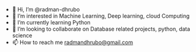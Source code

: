 - 👋 Hi, I’m @radman-dhrubo
- 👀 I’m interested in Machine Learning, Deep learning, cloud Computing
- 🌱 I’m currently learning Python
- 💞️ I’m looking to collaborate on Database related projects, python, data science
- 📫 How to reach me radmandhrubo@gmail.com

<!---
radman-dhrubo/radman-dhrubo is a ✨ special ✨ repository because its `README.md` (this file) appears on your GitHub profile.
You can click the Preview link to take a look at your changes.
--->
